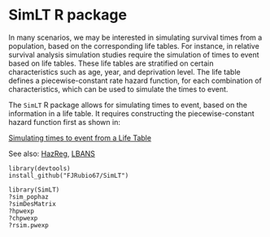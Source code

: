 # SimLT R package

In many scenarios, we may be interested in simulating survival times from a population, based on the corresponding life tables. For instance, in relative survival analysis simulation studies require the simulation of times to event based on life tables. These life tables are stratified on certain characteristics such as age, year, and deprivation level. The life table defines a piecewise-constant rate hazard function, for each combination of characteristics, which can be used to simulate the times to event.

The `SimLT` R package allows for simulating times to event, based on the information in a life table. It requires constructing the piecewise-constant hazard function first as shown in:

[Simulating times to event from a Life Table](https://rpubs.com/FJRubio/LTSim)

See also: [HazReg](https://github.com/FJRubio67/HazReg), [LBANS](https://github.com/FJRubio67/LBANS)

```
library(devtools)
install_github("FJRubio67/SimLT")

library(SimLT)
?sim_pophaz
?simDesMatrix
?hpwexp
?chpwexp
?rsim.pwexp
```

